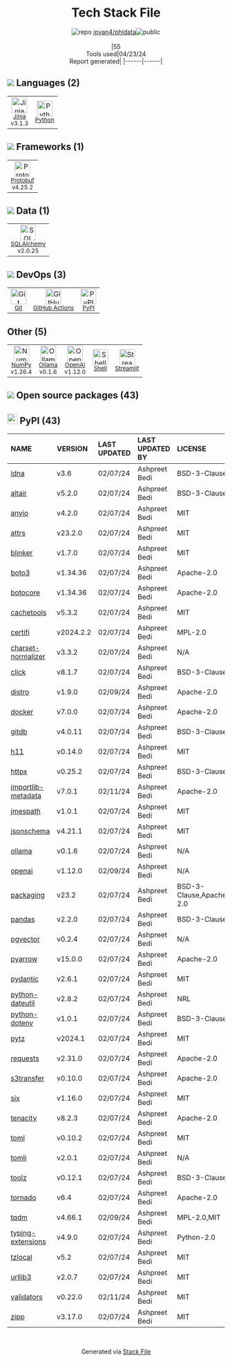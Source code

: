 <!--
&lt;--- Readme.md Snippet without images Start ---&gt;
## Tech Stack
jpvan4/phidata is built on the following main stack:

- [Jinja](https://palletsprojects.com/p/jinja/) – Templating Languages & Extensions
- [Python](https://www.python.org) – Languages
- [Protobuf](https://developers.google.com/protocol-buffers/) – Serialization Frameworks
- [SQLAlchemy](http://www.sqlalchemy.org/) – Object Relational Mapper (ORM)
- [GitHub Actions](https://github.com/features/actions) – Continuous Integration
- [NumPy](http://www.numpy.org/) – Data Science Tools
- [Ollama](https://ollama.ai/) – Large Language Model Tools
- [OpenAI](https://openai.com/) – Large Language Models
- [Shell](https://en.wikipedia.org/wiki/Shell_script) – Shells
- [Streamlit](https://streamlit.io) – Machine Learning Tools

Full tech stack [here](/techstack.md)

&lt;--- Readme.md Snippet without images End ---&gt;

&lt;--- Readme.md Snippet with images Start ---&gt;
## Tech Stack
jpvan4/phidata is built on the following main stack:

- <img width='25' height='25' src='https://img.stackshare.io/service/2303/New_Project__20_.png' alt='Jinja'/> [Jinja](https://palletsprojects.com/p/jinja/) – Templating Languages & Extensions
- <img width='25' height='25' src='https://img.stackshare.io/service/993/pUBY5pVj.png' alt='Python'/> [Python](https://www.python.org) – Languages
- <img width='25' height='25' src='https://img.stackshare.io/service/4393/ma2jqJKH_400x400.png' alt='Protobuf'/> [Protobuf](https://developers.google.com/protocol-buffers/) – Serialization Frameworks
- <img width='25' height='25' src='https://img.stackshare.io/service/1839/q5uAkmy7.png' alt='SQLAlchemy'/> [SQLAlchemy](http://www.sqlalchemy.org/) – Object Relational Mapper (ORM)
- <img width='25' height='25' src='https://img.stackshare.io/service/11563/actions.png' alt='GitHub Actions'/> [GitHub Actions](https://github.com/features/actions) – Continuous Integration
- <img width='25' height='25' src='https://img.stackshare.io/service/2179/default_332f874a2edb2686f578aa6389313efcea1eec41.png' alt='NumPy'/> [NumPy](http://www.numpy.org/) – Data Science Tools
- <img width='25' height='25' src='https://img.stackshare.io/service/109220/default_e499cccf9d15d22b9084679d5d7ebcb5f3e96c47.jpg' alt='Ollama'/> [Ollama](https://ollama.ai/) – Large Language Model Tools
- <img width='25' height='25' src='https://img.stackshare.io/service/48786/default_8b1119bcbb159cebebc2f6cfc9cd2e359b169d22.jpg' alt='OpenAI'/> [OpenAI](https://openai.com/) – Large Language Models
- <img width='25' height='25' src='https://img.stackshare.io/service/4631/default_c2062d40130562bdc836c13dbca02d318205a962.png' alt='Shell'/> [Shell](https://en.wikipedia.org/wiki/Shell_script) – Shells
- <img width='25' height='25' src='https://img.stackshare.io/service/11393/default_67e251b5860795095fe91618cf3ef8d09257469a.png' alt='Streamlit'/> [Streamlit](https://streamlit.io) – Machine Learning Tools

Full tech stack [here](/techstack.md)

&lt;--- Readme.md Snippet with images End ---&gt;
-->
<div align="center">

# Tech Stack File
![](https://img.stackshare.io/repo.svg "repo") [jpvan4/phidata](https://github.com/jpvan4/phidata)![](https://img.stackshare.io/public_badge.svg "public")
<br/><br/>
|55<br/>Tools used|04/23/24 <br/>Report generated|
|------|------|
</div>

## <img src='https://img.stackshare.io/languages.svg'/> Languages (2)
<table><tr>
  <td align='center'>
  <img width='36' height='36' src='https://img.stackshare.io/service/2303/New_Project__20_.png' alt='Jinja'>
  <br>
  <sub><a href="https://palletsprojects.com/p/jinja/">Jinja</a></sub>
  <br>
  <sub>v3.1.3</sub>
</td>

<td align='center'>
  <img width='36' height='36' src='https://img.stackshare.io/service/993/pUBY5pVj.png' alt='Python'>
  <br>
  <sub><a href="https://www.python.org">Python</a></sub>
  <br>
  <sub></sub>
</td>

</tr>
</table>

## <img src='https://img.stackshare.io/frameworks.svg'/> Frameworks (1)
<table><tr>
  <td align='center'>
  <img width='36' height='36' src='https://img.stackshare.io/service/4393/ma2jqJKH_400x400.png' alt='Protobuf'>
  <br>
  <sub><a href="https://developers.google.com/protocol-buffers/">Protobuf</a></sub>
  <br>
  <sub>v4.25.2</sub>
</td>

</tr>
</table>

## <img src='https://img.stackshare.io/databases.svg'/> Data (1)
<table><tr>
  <td align='center'>
  <img width='36' height='36' src='https://img.stackshare.io/service/1839/q5uAkmy7.png' alt='SQLAlchemy'>
  <br>
  <sub><a href="http://www.sqlalchemy.org/">SQLAlchemy</a></sub>
  <br>
  <sub>v2.0.25</sub>
</td>

</tr>
</table>

## <img src='https://img.stackshare.io/devops.svg'/> DevOps (3)
<table><tr>
  <td align='center'>
  <img width='36' height='36' src='https://img.stackshare.io/service/1046/git.png' alt='Git'>
  <br>
  <sub><a href="http://git-scm.com/">Git</a></sub>
  <br>
  <sub></sub>
</td>

<td align='center'>
  <img width='36' height='36' src='https://img.stackshare.io/service/11563/actions.png' alt='GitHub Actions'>
  <br>
  <sub><a href="https://github.com/features/actions">GitHub Actions</a></sub>
  <br>
  <sub></sub>
</td>

<td align='center'>
  <img width='36' height='36' src='https://img.stackshare.io/service/12572/-RIWgodF_400x400.jpg' alt='PyPI'>
  <br>
  <sub><a href="https://pypi.org/">PyPI</a></sub>
  <br>
  <sub></sub>
</td>

</tr>
</table>

## Other (5)
<table><tr>
  <td align='center'>
  <img width='36' height='36' src='https://img.stackshare.io/service/2179/default_332f874a2edb2686f578aa6389313efcea1eec41.png' alt='NumPy'>
  <br>
  <sub><a href="http://www.numpy.org/">NumPy</a></sub>
  <br>
  <sub>v1.26.4</sub>
</td>

<td align='center'>
  <img width='36' height='36' src='https://img.stackshare.io/service/109220/default_e499cccf9d15d22b9084679d5d7ebcb5f3e96c47.jpg' alt='Ollama'>
  <br>
  <sub><a href="https://ollama.ai/">Ollama</a></sub>
  <br>
  <sub>v0.1.6</sub>
</td>

<td align='center'>
  <img width='36' height='36' src='https://img.stackshare.io/service/48786/default_8b1119bcbb159cebebc2f6cfc9cd2e359b169d22.jpg' alt='OpenAI'>
  <br>
  <sub><a href="https://openai.com/">OpenAI</a></sub>
  <br>
  <sub>v1.12.0</sub>
</td>

<td align='center'>
  <img width='36' height='36' src='https://img.stackshare.io/service/4631/default_c2062d40130562bdc836c13dbca02d318205a962.png' alt='Shell'>
  <br>
  <sub><a href="https://en.wikipedia.org/wiki/Shell_script">Shell</a></sub>
  <br>
  <sub></sub>
</td>

<td align='center'>
  <img width='36' height='36' src='https://img.stackshare.io/service/11393/default_67e251b5860795095fe91618cf3ef8d09257469a.png' alt='Streamlit'>
  <br>
  <sub><a href="https://streamlit.io">Streamlit</a></sub>
  <br>
  <sub></sub>
</td>

</tr>
</table>


## <img src='https://img.stackshare.io/group.svg' /> Open source packages (43)</h2>

## <img width='24' height='24' src='https://img.stackshare.io/service/12572/-RIWgodF_400x400.jpg'/> PyPI (43)

|NAME|VERSION|LAST UPDATED|LAST UPDATED BY|LICENSE|VULNERABILITIES|
|:------|:------|:------|:------|:------|:------|
|[idna](https://pypi.org/project/idna)|v3.6|02/07/24|Ashpreet Bedi |BSD-3-Clause|[CVE-2024-3651](https://github.com/advisories/GHSA-jjg7-2v4v-x38h) (Moderate)|
|[altair](https://pypi.org/project/altair)|v5.2.0|02/07/24|Ashpreet Bedi |BSD-3-Clause|N/A|
|[anyio](https://pypi.org/project/anyio)|v4.2.0|02/07/24|Ashpreet Bedi |MIT|N/A|
|[attrs](https://pypi.org/project/attrs)|v23.2.0|02/07/24|Ashpreet Bedi |MIT|N/A|
|[blinker](https://pypi.org/project/blinker)|v1.7.0|02/07/24|Ashpreet Bedi |MIT|N/A|
|[boto3](https://pypi.org/project/boto3)|v1.34.36|02/07/24|Ashpreet Bedi |Apache-2.0|N/A|
|[botocore](https://pypi.org/project/botocore)|v1.34.36|02/07/24|Ashpreet Bedi |Apache-2.0|N/A|
|[cachetools](https://pypi.org/project/cachetools)|v5.3.2|02/07/24|Ashpreet Bedi |MIT|N/A|
|[certifi](https://pypi.org/project/certifi)|v2024.2.2|02/07/24|Ashpreet Bedi |MPL-2.0|N/A|
|[charset-normalizer](https://pypi.org/project/charset-normalizer)|v3.3.2|02/07/24|Ashpreet Bedi |N/A|N/A|
|[click](https://pypi.org/project/click)|v8.1.7|02/07/24|Ashpreet Bedi |BSD-3-Clause|N/A|
|[distro](https://pypi.org/project/distro)|v1.9.0|02/09/24|Ashpreet Bedi |Apache-2.0|N/A|
|[docker](https://pypi.org/project/docker)|v7.0.0|02/07/24|Ashpreet Bedi |Apache-2.0|N/A|
|[gitdb](https://pypi.org/project/gitdb)|v4.0.11|02/07/24|Ashpreet Bedi |BSD-3-Clause|N/A|
|[h11](https://pypi.org/project/h11)|v0.14.0|02/07/24|Ashpreet Bedi |MIT|N/A|
|[httpx](https://pypi.org/project/httpx)|v0.25.2|02/07/24|Ashpreet Bedi |BSD-3-Clause|N/A|
|[importlib-metadata](https://pypi.org/project/importlib-metadata)|v7.0.1|02/11/24|Ashpreet Bedi |Apache-2.0|N/A|
|[jmespath](https://pypi.org/project/jmespath)|v1.0.1|02/07/24|Ashpreet Bedi |MIT|N/A|
|[jsonschema](https://pypi.org/project/jsonschema)|v4.21.1|02/07/24|Ashpreet Bedi |MIT|N/A|
|[ollama](https://pypi.org/project/ollama)|v0.1.6|02/07/24|Ashpreet Bedi |N/A|N/A|
|[openai](https://pypi.org/project/openai)|v1.12.0|02/09/24|Ashpreet Bedi |N/A|N/A|
|[packaging](https://pypi.org/project/packaging)|v23.2|02/07/24|Ashpreet Bedi |BSD-3-Clause,Apache-2.0|N/A|
|[pandas](https://pypi.org/project/pandas)|v2.2.0|02/07/24|Ashpreet Bedi |BSD-3-Clause|N/A|
|[pgvector](https://pypi.org/project/pgvector)|v0.2.4|02/07/24|Ashpreet Bedi |N/A|N/A|
|[pyarrow](https://pypi.org/project/pyarrow)|v15.0.0|02/07/24|Ashpreet Bedi |Apache-2.0|N/A|
|[pydantic](https://pypi.org/project/pydantic)|v2.6.1|02/07/24|Ashpreet Bedi |MIT|N/A|
|[python-dateutil](https://pypi.org/project/python-dateutil)|v2.8.2|02/07/24|Ashpreet Bedi |NRL|N/A|
|[python-dotenv](https://pypi.org/project/python-dotenv)|v1.0.1|02/07/24|Ashpreet Bedi |BSD-3-Clause|N/A|
|[pytz](https://pypi.org/project/pytz)|v2024.1|02/07/24|Ashpreet Bedi |MIT|N/A|
|[requests](https://pypi.org/project/requests)|v2.31.0|02/07/24|Ashpreet Bedi |Apache-2.0|N/A|
|[s3transfer](https://pypi.org/project/s3transfer)|v0.10.0|02/07/24|Ashpreet Bedi |Apache-2.0|N/A|
|[six](https://pypi.org/project/six)|v1.16.0|02/07/24|Ashpreet Bedi |MIT|N/A|
|[tenacity](https://pypi.org/project/tenacity)|v8.2.3|02/07/24|Ashpreet Bedi |Apache-2.0|N/A|
|[toml](https://pypi.org/project/toml)|v0.10.2|02/07/24|Ashpreet Bedi |MIT|N/A|
|[tomli](https://pypi.org/project/tomli)|v2.0.1|02/07/24|Ashpreet Bedi |N/A|N/A|
|[toolz](https://pypi.org/project/toolz)|v0.12.1|02/07/24|Ashpreet Bedi |BSD-3-Clause|N/A|
|[tornado](https://pypi.org/project/tornado)|v6.4|02/07/24|Ashpreet Bedi |Apache-2.0|N/A|
|[tqdm](https://pypi.org/project/tqdm)|v4.66.1|02/09/24|Ashpreet Bedi |MPL-2.0,MIT|N/A|
|[typing-extensions](https://pypi.org/project/typing-extensions)|v4.9.0|02/07/24|Ashpreet Bedi |Python-2.0|N/A|
|[tzlocal](https://pypi.org/project/tzlocal)|v5.2|02/07/24|Ashpreet Bedi |MIT|N/A|
|[urllib3](https://pypi.org/project/urllib3)|v2.0.7|02/07/24|Ashpreet Bedi |MIT|N/A|
|[validators](https://pypi.org/project/validators)|v0.22.0|02/11/24|Ashpreet Bedi |MIT|N/A|
|[zipp](https://pypi.org/project/zipp)|v3.17.0|02/07/24|Ashpreet Bedi |MIT|N/A|

<br/>
<div align='center'>

Generated via [Stack File](https://github.com/marketplace/stack-file)

